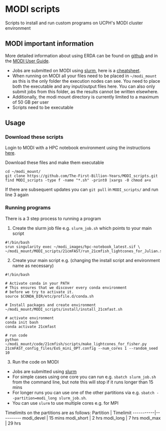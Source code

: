 # MODI scripts

Scripts to install and run custom programs on UCPH's MODI cluster environment

## MODI important information

More detailed information about using ERDA can be found on [github](https://github.com/diku-dk/hpps-e2020-pub/tree/master/modi-guide) and in the [MODI User Guide](https://erda.dk/public/MODI-user-guide.pdf).

- Jobs are submitted on MODI using [slurm](https://slurm.schedmd.com/overview.html), here is a [cheatsheet](https://gist.github.com/ctokheim/bf68b2c4b78e9851b469be3425470699).
- When running on MODI all your files need to be placed in `~/modi_mount` as this is the only folder the execution nodes can see. You need to place both the executable and any input/output files here. You can also only submit jobs from this folder, as the results cannot be written elsewhere.
- Additionally, the modi mount directory is currently limited to a maximum of 50 GB per user
- Scripts need to be executable

## Usage

### Download these scripts

Login to MODI with a HPC notebook environment using the instructions [here](https://github.com/diku-dk/hpps-e2020-pub/tree/master/modi-guide).

Download these files and make them executable
```
cd ~/modi_mount/
git clone https://github.com/The-First-Billion-Years/MODI_scripts.git
find MODI_scripts -type f -name "*.sh" -print0 |xargs -0 chmod a+x
```
If there are subsequent updates you can `git pull` in `MODI_scripts/` and run line 3 again

### Running programs

There is a 3 step process to running a program

1. Create the slurm job file e.g. `slurm_job.sh` which points to your main script
```
#!/bin/bash
srun singularity exec ~/modi_images/hpc-notebook_latest.sif \
~/modi_mount/MODI_scripts/21cmFAST/run_21cmfish_lightcones_for_Julian.sh
```

2. Create your main script e.g. (changing the install script and environment name as necessary)
```
#!/bin/bash

# Activate conda in your PATH
# This ensures that we discover every conda environment
# before we try to activate it.
source $CONDA_DIR/etc/profile.d/conda.sh

# Install packages and create environment
~/modi_mount/MODI_scripts/install/install_21cmfast.sh

# activate environment
conda init bash
conda activate 21cmfast

# run code
python ~/modi_mount/code/21cmfish/scripts/make_lightcones_for_fisher.py 21cmFAST_config_files/EoS_mini_OPT.config --num_cores 1 --random_seed 10
```

3. Run the code on MODI

- Jobs are submitted using [slurm](https://gist.github.com/ctokheim/bf68b2c4b78e9851b469be3425470699)
- For simple cases using one core you can run e.g. `sbatch slurm_job.sh` from the command line, but note this will stop if it runs longer than 15 mins
- For longer runs you can use one of the other partitions via e.g. `sbatch --partition=modi_long slurm_job.sh`.
- You can use `slurm` to use multiple cores e.g. for MPI

Timelimits on the partitions are as follows:
Partition  | Timelimit
-----------|----------
modi_devel | 15 mins
modi_short | 2 hrs
modi_long  | 7 hrs
modi_max   | 29 hrs
